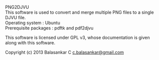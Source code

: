 PNG2DJVU<br>
This software is used to convert and merge multiple PNG files to a single DJVU file. <br>
Operating system : Ubuntu<br>
Prerequisite packages : pdftk and pdf2djvu<br>

This software is licensed under GPL v3, whose documentation is given along with this software.

Copyright (c) 2013
Balasankar C <c.balasankar@gmail.com>


